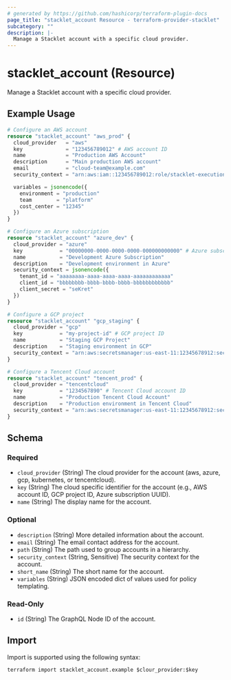 ```yaml
---
# generated by https://github.com/hashicorp/terraform-plugin-docs
page_title: "stacklet_account Resource - terraform-provider-stacklet"
subcategory: ""
description: |-
  Manage a Stacklet account with a specific cloud provider.
---
```


# stacklet_account (Resource)

Manage a Stacklet account with a specific cloud provider.

## Example Usage

```terraform
# Configure an AWS account
resource "stacklet_account" "aws_prod" {
  cloud_provider   = "aws"
  key              = "123456789012" # AWS account ID
  name             = "Production AWS Account"
  description      = "Main production AWS account"
  email            = "cloud-team@example.com"
  security_context = "arn:aws:iam::123456789012:role/stacklet-execution"

  variables = jsonencode({
    environment = "production"
    team        = "platform"
    cost_center = "12345"
  })
}

# Configure an Azure subscription
resource "stacklet_account" "azure_dev" {
  cloud_provider = "azure"
  key            = "00000000-0000-0000-0000-000000000000" # Azure subscription ID
  name           = "Development Azure Subscription"
  description    = "Development environment in Azure"
  security_context = jsonencode({
    tenant_id = "aaaaaaaa-aaaa-aaaa-aaaa-aaaaaaaaaaaa"
    client_id = "bbbbbbbb-bbbb-bbbb-bbbb-bbbbbbbbbbbb"
    client_secret = "seKret"
  })
}

# Configure a GCP project
resource "stacklet_account" "gcp_staging" {
  cloud_provider = "gcp"
  key            = "my-project-id" # GCP project ID
  name           = "Staging GCP Project"
  description    = "Staging environment in GCP"
  security_context = "arn:aws:secretsmanager:us-east-11:12345678912:secret:gcp-staging" # ARN of the secret containing the configuration
}

# Configure a Tencent Cloud account
resource "stacklet_account" "tencent_prod" {
  cloud_provider = "tencentcloud"
  key            = "1234567890" # Tencent Cloud account ID
  name           = "Production Tencent Cloud Account"
  description    = "Production environment in Tencent Cloud"
  security_context = "arn:aws:secretsmanager:us-east-11:12345678912:secret:tencent-prod" # ARN of the secret containing the configuration
}
```

<!-- schema generated by tfplugindocs -->
## Schema

### Required

- `cloud_provider` (String) The cloud provider for the account (aws, azure, gcp, kubernetes, or tencentcloud).
- `key` (String) The cloud specific identifier for the account (e.g., AWS account ID, GCP project ID, Azure subscription UUID).
- `name` (String) The display name for the account.

### Optional

- `description` (String) More detailed information about the account.
- `email` (String) The email contact address for the account.
- `path` (String) The path used to group accounts in a hierarchy.
- `security_context` (String, Sensitive) The security context for the account.
- `short_name` (String) The short name for the account.
- `variables` (String) JSON encoded dict of values used for policy templating.

### Read-Only

- `id` (String) The GraphQL Node ID of the account.

## Import

Import is supported using the following syntax:

```shell
terraform import stacklet_account.example $clour_provider:$key
```
